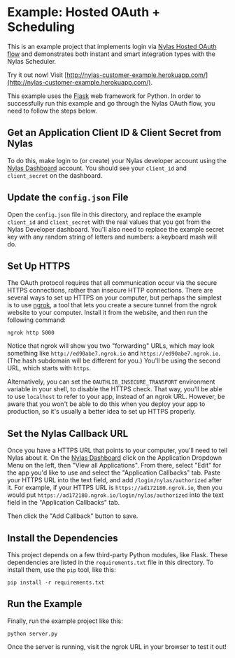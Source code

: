 # Example: Hosted OAuth + Scheduling

This is an example project that implements login via [Nylas Hosted OAuth flow](https://docs.nylas.com/reference#oauth) and demonstrates both instant and smart integration types with the Nylas Scheduler.

Try it out now! Visit [http://nylas-customer-example.herokuapp.com/](http://nylas-customer-example.herokuapp.com/).

This example uses the [Flask](http://flask.pocoo.org/) web framework for Python. In order to successfully run this example and go through the Nylas OAuth flow, you need to follow the steps below.


## Get an Application Client ID & Client Secret from Nylas

To do this, make login to (or create) your Nylas developer account using the [Nylas Dashboard](https://dashboard.nylas.com/) account. You should see your `client_id` and `client_secret` on the dashboard.

## Update the `config.json` File

Open the `config.json` file in this directory, and replace the example `client_id` and `client_secret` with the real values that you got from the Nylas Developer dashboard. You'll also need to replace the example secret key with any random string of letters and numbers: a keyboard mash will do.

## Set Up HTTPS

The OAuth protocol requires that all communication occur via the secure HTTPS connections, rather than insecure HTTP connections. There are several ways to set up HTTPS on your computer, but perhaps the simplest is to use
[ngrok](https://ngrok.com), a tool that lets you create a secure tunnel from the ngrok website to your computer. Install it from the website, and then run the following command:

```
ngrok http 5000
```

Notice that ngrok will show you two "forwarding" URLs, which may look something like `http://ed90abe7.ngrok.io` and `https://ed90abe7.ngrok.io`. (The hash subdomain will be different for you.) You'll be using the second URL, which starts with `https`.

Alternatively, you can set the `OAUTHLIB_INSECURE_TRANSPORT` environment variable in your shell, to disable the HTTPS check. That way, you'll be able to use `localhost` to refer to your app, instead of an ngrok URL. However, be aware that you won't be able to do this when you deploy your app to production, so it's usually a better idea to set up HTTPS properly.

## Set the Nylas Callback URL

Once you have a HTTPS URL that points to your computer, you'll need to tell Nylas about it. On the [Nylas Dashboard](https://dashboard.nylas.com) click on the Application Dropdown Menu on the left, then "View all Applications". From there, select "Edit" for the app you'd like to use and select the "Application Callbacks" tab. Paste your HTTPS URL into the text field, and add `/login/nylas/authorized` after it. For example, if your HTTPS URL is `https://ad172180.ngrok.io`, then you would put `https://ad172180.ngrok.io/login/nylas/authorized` into the text field in the "Application Callbacks" tab.

Then click the "Add Callback" button to save.

## Install the Dependencies

This project depends on a few third-party Python modules, like Flask. These dependencies are listed in the `requirements.txt` file in this directory. To install them, use the `pip` tool, like this:

```
pip install -r requirements.txt
```

## Run the Example

Finally, run the example project like this:

```
python server.py
```

Once the server is running, visit the ngrok URL in your browser to test it out!
